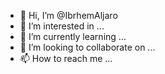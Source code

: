 - 👋 Hi, I’m @IbrhemAljaro
- 👀 I’m interested in ...
- 🌱 I’m currently learning ...
- 💞️ I’m looking to collaborate on ...
- 📫 How to reach me ...

<!---
IbrhemAljaro/IbrhemAljaro is a ✨ special ✨ repository because its `README.md` (this file) appears on your GitHub profile.
You can click the Preview link to take a look at your changes.
--->
